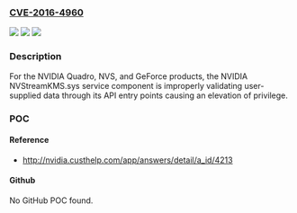 ### [CVE-2016-4960](https://cve.mitre.org/cgi-bin/cvename.cgi?name=CVE-2016-4960)
![](https://img.shields.io/static/v1?label=Product&message=Quadro%2C%20NVS%2C%20GeForce%20(all%20versions)&color=blue)
![](https://img.shields.io/static/v1?label=Version&message=n%2Fa&color=blue)
![](https://img.shields.io/static/v1?label=Vulnerability&message=Escalation%20of%20Privileges&color=brighgreen)

### Description

For the NVIDIA Quadro, NVS, and GeForce products, the NVIDIA NVStreamKMS.sys service component is improperly validating user-supplied data through its API entry points causing an elevation of privilege.

### POC

#### Reference
- http://nvidia.custhelp.com/app/answers/detail/a_id/4213

#### Github
No GitHub POC found.

